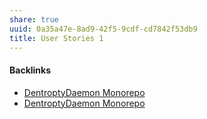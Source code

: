 ```yaml
---
share: true
uuid: 0a35a47e-8ad9-42f5-9cdf-cd7842f53db9
title: User Stories 1
---
```

#### Backlinks

* [DentroptyDaemon Monorepo](/b6cdc671-377e-4b01-b0f8-6a2849e84405)
* [DentroptyDaemon Monorepo](/b6cdc671-377e-4b01-b0f8-6a2849e84405)